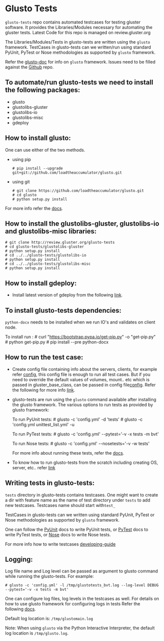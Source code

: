 # Glusto Tests

`glusto-tests` repo contains automated testcases for testing gluster software.
It provides the Libraries/Modules necessary for automating the gluster tests.
Latest Code for this repo is managed on review.gluster.org

The Libraries/Modules/Tests in glusto-tests are written using the `glusto`
framework. TestCases in glusto-tests can we written/run using standard
PyUnit, PyTest or Nose methodologies as supported by `glusto` framework.

Refer the [glusto-doc](http://glusto.readthedocs.io/en/latest/) for info
on `glusto` framework.
Issues need to be filled against the
[Github](https://github.com/gluster/glusto-tests/issues) repo.

To automate/run glusto-tests we need to install the following packages:
---------------------------------------------------------------------
-   glusto
-   glustolibs-gluster
-   glustolibs-io
-   glustolibs-misc
-   gdeploy

How to install glusto:
----------------------
One can use either of the two methods.
-   using pip

        # pip install --upgrade git+git://github.com/loadtheaccumulator/glusto.git

-   using git

        # git clone https://github.com/loadtheaccumulator/glusto.git
        # cd glusto
        # python setup.py install

For more info refer the [docs](http://glusto.readthedocs.io/en/latest/userguide/install.html).

How to install the glustolibs-gluster, glustolibs-io and glustolibs-misc libraries:
-----------------------------------------------------------------
    # git clone http://review.gluster.org/glusto-tests
    # cd glusto-tests/glustolibs-gluster
    # python setup.py install
    # cd ../../glusto-tests/glustolibs-io
    # python setup.py install
    # cd ../../glusto-tests/glustolibs-misc
    # python setup.py install

How to install gdeploy:
-----------------------
-   Install latest version of gdeploy from the following [link](https://copr.fedorainfracloud.org/coprs/sac/gdeploy/package/gdeploy/).

To install glusto-tests dependencies:
-------------------------------------
`python-docx` needs to be installed when we run IO's and validates on client node.

To install run :
        # curl "https://bootstrap.pypa.io/get-pip.py" -o "get-pip.py"
        # python get-pip.py
        # pip install --pre python-docx

How to run the test case:
-------------------------
-   Create config file containing info about the servers, clients,
    for example refer [config](https://github.com/gluster/glusto-tests/blob/master/tests/gluster_basic_config.yml),
    this config file is enough to run all test cases. But if you need to override the default values of volumes,
    mount.. etc which is passed in gluster_base_class, can be passed in config
    file[config](https://github.com/gluster/glusto-tests/blob/master/tests/gluster_tests_config.yml).
    Refer the following for more info [link](http://glusto.readthedocs.io/en/latest/userguide/configurable.html).

-   glusto-tests are run using the `glusto` command available after installing
    the glusto framework. The various options to run tests as provided by
    glusto framework:

    To run PyUnit tests:
        # glusto -c 'config.yml' -d 'tests'
        # glusto -c 'config.yml unittest_list.yml' -u

    To run PyTest tests:
        # glusto -c 'config.yml' --pytest='-v -x tests -m bvt'

    To run Nose tests:
        # glusto -c 'config.yml' --nosetests='-v -w tests'

    For more info about running these tests, refer the [docs](http://glusto.readthedocs.io/en/latest/userguide/glusto.html#options-for-running-unit-tests).

-   To know how to run glusto-tests from the scratch including creating OS, server, etc.. refer [link](https://github.com/gluster/glusto-tests/blob/master/docs/userguide/HOWTO)

Writing tests in glusto-tests:
------------------------------
`tests` directory in glusto-tests contains testcases. One might want to create
a dir with feature name as the name of test directory under `tests` to add
new testcases. Testcases name should start with`test_`

TestCases in glusto-tests can we written using standard PyUnit, PyTest or Nose
methodologies as supported by `glusto` framework.

One can follow the [PyUnit](http://glusto.readthedocs.io/en/latest/userguide/unittest.html) docs to write PyUnit tests,
or [PyTest](http://glusto.readthedocs.io/en/latest/userguide/pytest.html) docs to write PyTest tests,
or [Nose](http://glusto.readthedocs.io/en/latest/userguide/nosetests.html) docs to write Nose tests.

For more info how to write testcases [developing-guide](https://github.com/gluster/glusto-tests/blob/master/docs/userguide/developer-guide.rst)

Logging:
--------
Log file name and Log level can be passed as argument to glusto command while
running the glusto-tests. For example:

    # glusto -c 'config.yml' -l /tmp/glustotests_bvt.log --log-level DEBUG --pytest='-v -x tests -m bvt'

One can configure log files, log levels in the testcases as well. For details
on how to use glusto framework for configuring logs in tests Refer the following [docs](http://glusto.readthedocs.io/en/latest/userguide/loggable.html).

Default log location is: `/tmp/glustomain.log`

Note: When using `glusto` via the Python Interactive Interpreter,
the default log location is `/tmp/glusto.log`.
